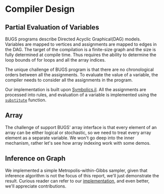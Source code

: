 # Compiler Design

## Partial Evaluation of Variables
BUGS programs describe Directed Acyclic Graphical(DAG) models. 
Variables are mapped to vertices and assignments are mapped to edges in the DAG.
The target of the compilation is a finite-size graph and the size is fully determined at compile time.
Thus requires the ability to determine the loop bounds of for loops and all the array indices.

The unique challenge of BUGS program is that there are no chronological orders between all the assignments.
To evaluate the value of a variable, the compiler needs to consider all the assignments in the program.  

Our implementation is built upon [Symbolics.jl](https://github.com/JuliaSymbolics/Symbolics.jl). 
All the assignments are processed into rules, and evaluation of a variable is implemented using the [`substitute`](https://symbolics.juliasymbolics.org/dev/manual/expression_manipulation/#SymbolicUtils.substitute) function.  

## Array 
The challenge of support BUGS' array interface is that every element of an array can be either logical or stochastic, so we need to treat every array element as a separate variable. We won't go deep into the inner mechanism, rather let's see how array indexing work with some demos.

## Inference on Graph
We implemented a simple Metropolis-within-Gibbs sampler, given that inference algorithm is not the focus of this report, we'll just demonstrate the result. Curious reader can refer to our [implementation](https://github.com/TuringLang/SymbolicPPL.jl/blob/complier/src/gibbs.jl), and even better, we'll appreciate contributions.